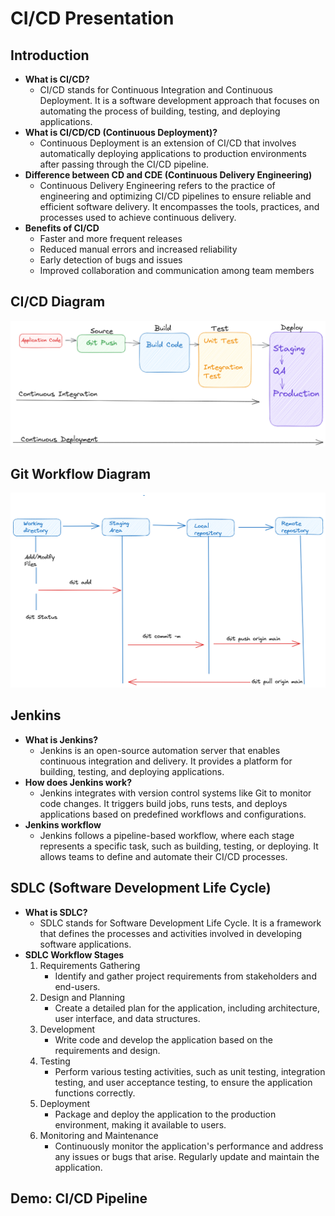 # CI/CD Presentation

## Introduction

- **What is CI/CD?**
  - CI/CD stands for Continuous Integration and Continuous Deployment. It is a software development approach that focuses on automating the process of building, testing, and deploying applications.
- **What is CI/CD/CD (Continuous Deployment)?**
  - Continuous Deployment is an extension of CI/CD that involves automatically deploying applications to production environments after passing through the CI/CD pipeline.
- **Difference between CD and CDE (Continuous Delivery Engineering)**
  - Continuous Delivery Engineering refers to the practice of engineering and optimizing CI/CD pipelines to ensure reliable and efficient software delivery. It encompasses the tools, practices, and processes used to achieve continuous delivery.
- **Benefits of CI/CD**
  - Faster and more frequent releases
  - Reduced manual errors and increased reliability
  - Early detection of bugs and issues
  - Improved collaboration and communication among team members

## CI/CD Diagram


![CI_CD diagram.png](images%2FCI_CD%20diagram.png)
## Git Workflow Diagram


![gitdiagram(1).png](images%2Fgitdiagram%281%29.png)
## Jenkins

- **What is Jenkins?**
  - Jenkins is an open-source automation server that enables continuous integration and delivery. It provides a platform for building, testing, and deploying applications.
- **How does Jenkins work?**
  - Jenkins integrates with version control systems like Git to monitor code changes. It triggers build jobs, runs tests, and deploys applications based on predefined workflows and configurations.
- **Jenkins workflow**
  - Jenkins follows a pipeline-based workflow, where each stage represents a specific task, such as building, testing, or deploying. It allows teams to define and automate their CI/CD processes.

## SDLC (Software Development Life Cycle)

- **What is SDLC?**
  - SDLC stands for Software Development Life Cycle. It is a framework that defines the processes and activities involved in developing software applications.
- **SDLC Workflow Stages**
  1. Requirements Gathering
     - Identify and gather project requirements from stakeholders and end-users.
  2. Design and Planning
     - Create a detailed plan for the application, including architecture, user interface, and data structures.
  3. Development
     - Write code and develop the application based on the requirements and design.
  4. Testing
     - Perform various testing activities, such as unit testing, integration testing, and user acceptance testing, to ensure the application functions correctly.
  5. Deployment
     - Package and deploy the application to the production environment, making it available to users.
  6. Monitoring and Maintenance
     - Continuously monitor the application's performance and address any issues or bugs that arise. Regularly update and maintain the application.

## Demo: CI/CD Pipeline




